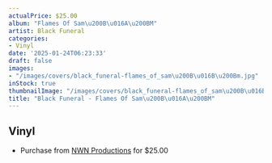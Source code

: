 ```yaml
---
actualPrice: $25.00
album: "Flames Of Sam\u200B\u016A\u200BM"
artist: Black Funeral
categories:
- Vinyl
date: '2025-01-24T06:23:33'
draft: false
images:
- "/images/covers/black_funeral-flames_of_sam\u200B\u016B\u200Bm.jpg"
inStock: true
thumbnailImage: "/images/covers/black_funeral-flames_of_sam\u200B\u016B\u200Bm-thumb.jpg"
title: "Black Funeral - Flames Of Sam\u200B\u016A\u200BM"
---
```


## Vinyl
* Purchase from [NWN Productions](http://shop.nwnprod.com/index.php?route=product/product&path=75&product_id=59591&sort=pd.name&order=ASC) for $25.00
